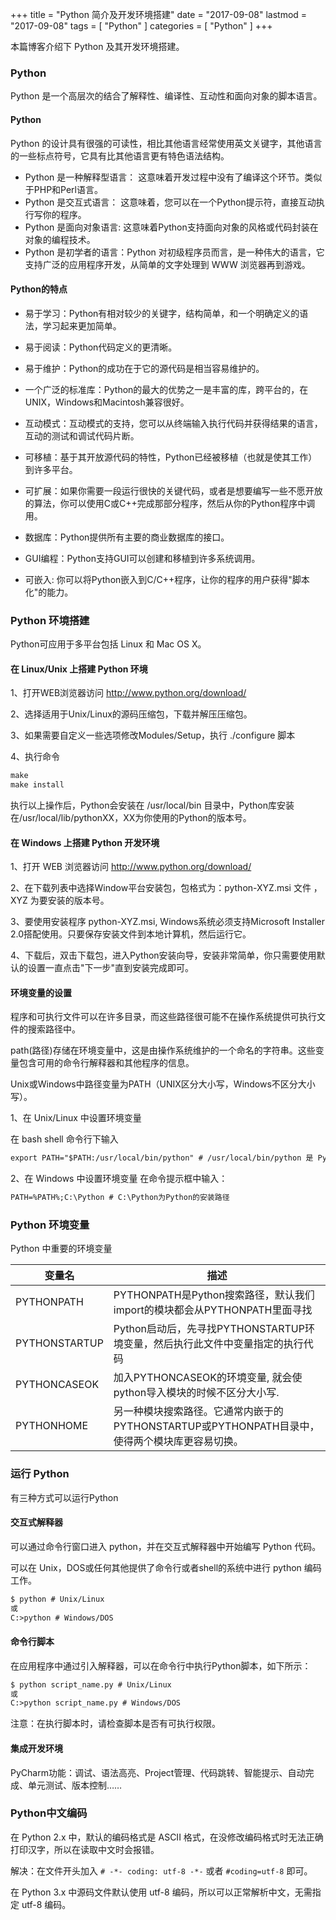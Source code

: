 +++
title = "Python 简介及开发环境搭建"
date = "2017-09-08"
lastmod = "2017-09-08"
tags = [
    "Python"
]
categories = [
    "Python"
]
+++

本篇博客介绍下 Python 及其开发环境搭建。

<!--more-->

### Python

Python 是一个高层次的结合了解释性、编译性、互动性和面向对象的脚本语言。

#### Python
Python 的设计具有很强的可读性，相比其他语言经常使用英文关键字，其他语言的一些标点符号，它具有比其他语言更有特色语法结构。
* Python 是一种解释型语言： 这意味着开发过程中没有了编译这个环节。类似于PHP和Perl语言。
* Python 是交互式语言： 这意味着，您可以在一个Python提示符，直接互动执行写你的程序。
* Python 是面向对象语言: 这意味着Python支持面向对象的风格或代码封装在对象的编程技术。
* Python 是初学者的语言：Python 对初级程序员而言，是一种伟大的语言，它支持广泛的应用程序开发，从简单的文字处理到 WWW 浏览器再到游戏。

#### Python的特点

* 易于学习：Python有相对较少的关键字，结构简单，和一个明确定义的语法，学习起来更加简单。

* 易于阅读：Python代码定义的更清晰。

* 易于维护：Python的成功在于它的源代码是相当容易维护的。

* 一个广泛的标准库：Python的最大的优势之一是丰富的库，跨平台的，在UNIX，Windows和Macintosh兼容很好。

* 互动模式：互动模式的支持，您可以从终端输入执行代码并获得结果的语言，互动的测试和调试代码片断。

* 可移植：基于其开放源代码的特性，Python已经被移植（也就是使其工作）到许多平台。

* 可扩展：如果你需要一段运行很快的关键代码，或者是想要编写一些不愿开放的算法，你可以使用C或C++完成那部分程序，然后从你的Python程序中调用。

* 数据库：Python提供所有主要的商业数据库的接口。

* GUI编程：Python支持GUI可以创建和移植到许多系统调用。

* 可嵌入: 你可以将Python嵌入到C/C++程序，让你的程序的用户获得"脚本化"的能力。

### Python 环境搭建

Python可应用于多平台包括 Linux 和 Mac OS X。

#### 在 Linux/Unix 上搭建 Python 环境

1、打开WEB浏览器访问 http://www.python.org/download/

2、选择适用于Unix/Linux的源码压缩包，下载并解压压缩包。

3、如果需要自定义一些选项修改Modules/Setup，执行 ./configure 脚本

4、执行命令
```markdown
make
make install
```
执行以上操作后，Python会安装在 /usr/local/bin 目录中，Python库安装在/usr/local/lib/pythonXX，XX为你使用的Python的版本号。


#### 在 Windows 上搭建 Python 开发环境
1、打开 WEB 浏览器访问 http://www.python.org/download/

2、在下载列表中选择Window平台安装包，包格式为：python-XYZ.msi 文件 ， XYZ 为要安装的版本号。

3、要使用安装程序 python-XYZ.msi, Windows系统必须支持Microsoft Installer 2.0搭配使用。只要保存安装文件到本地计算机，然后运行它。

4、下载后，双击下载包，进入Python安装向导，安装非常简单，你只需要使用默认的设置一直点击"下一步"直到安装完成即可。

#### 环境变量的设置
程序和可执行文件可以在许多目录，而这些路径很可能不在操作系统提供可执行文件的搜索路径中。

path(路径)存储在环境变量中，这是由操作系统维护的一个命名的字符串。这些变量包含可用的命令行解释器和其他程序的信息。

Unix或Windows中路径变量为PATH（UNIX区分大小写，Windows不区分大小写）。

1、在 Unix/Linux 中设置环境变量

在 bash shell 命令行下输入
```markdown
export PATH="$PATH:/usr/local/bin/python" # /usr/local/bin/python 是 Python 的安装目录
```

2、在 Windows 中设置环境变量
在命令提示框中输入：
```markdown
PATH=%PATH%;C:\Python # C:\Python为Python的安装路径
```

### Python 环境变量

Python 中重要的环境变量

变量名 | 描述
---|---
PYTHONPATH | PYTHONPATH是Python搜索路径，默认我们import的模块都会从PYTHONPATH里面寻找
PYTHONSTARTUP | Python启动后，先寻找PYTHONSTARTUP环境变量，然后执行此文件中变量指定的执行代码
PYTHONCASEOK | 加入PYTHONCASEOK的环境变量, 就会使python导入模块的时候不区分大小写.
PYTHONHOME | 另一种模块搜索路径。它通常内嵌于的PYTHONSTARTUP或PYTHONPATH目录中，使得两个模块库更容易切换。

### 运行 Python

有三种方式可以运行Python

#### 交互式解释器
可以通过命令行窗口进入 python，并在交互式解释器中开始编写 Python 代码。

可以在 Unix，DOS或任何其他提供了命令行或者shell的系统中进行 python 编码工作。
```markdown
$ python # Unix/Linux
或
C:>python # Windows/DOS
```

#### 命令行脚本
在应用程序中通过引入解释器，可以在命令行中执行Python脚本，如下所示：
```markdown
$ python script_name.py # Unix/Linux
或
C:>python script_name.py # Windows/DOS
```
注意：在执行脚本时，请检查脚本是否有可执行权限。

#### 集成开发环境
PyCharm功能：调试、语法高亮、Project管理、代码跳转、智能提示、自动完成、单元测试、版本控制……

### Python中文编码

在 Python 2.x 中，默认的编码格式是 ASCII 格式，在没修改编码格式时无法正确打印汉字，所以在读取中文时会报错。

解决：在文件开头加入 `# -*- coding: utf-8 -*-` 或者 `#coding=utf-8` 即可。

在 Python 3.x 中源码文件默认使用 utf-8 编码，所以可以正常解析中文，无需指定 utf-8 编码。




